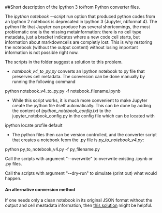 ##Short description of the Ipython 3 to/from Python converter files.

The *ipython notebook --script* run option that produced python codes
from an Ipython 2 notebook is deprecated in Ipython 3 (Jupyter, nbformat 4).
The python file that Jupyter can produce has several shortcomings, the most
problematic one is the missing metainformation: there is no cell type
metadata, just a bracket indicates where a new code cell starts, but information
about markdowncells are completly lost. This is why restoring the
notebook (without the output content) without losing important
information is not possible right now.


The scripts in the folder suggest a solution to this problem.

+ *notebook_v4_to_py.py* converts an Ipython notebook to py file that preserves
cell metadata. The conversion can be done manually by running the following
command

python notebook_v4_to_py.py -f notebook_filename.ipynb

+ While this script works, it is much more convenient to make Jupyter create
the python file itself automatically. This can be done by adding the content
of *ipython_notebook_config.txt* to the jupyter_notebook_config.py in the config
file which can be located with

ipython locate profile default

+ The python files then can be version controlled, and the converter script that
creates a notebook feom the .py file is *py_to_notebook_v4.py*:

python py_to_notebook_v4.py -f py_filename.py

Call the scripts with argument "--overwrite" to overwrite existing .ipynb or
.py files.

Call the scripts with argument "--dry-run" to simulate (print out) what would
happen.


#### An alternative conversion method

If one needs only a clean notebook in its original JSON format without the output and cell
meatadata information, then [this solution](https://github.com/jesse-c/ipython3-versioncontrol) might be helpful.
